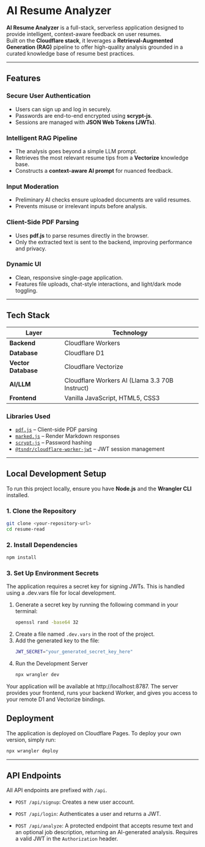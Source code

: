# AI Resume Analyzer

**AI Resume Analyzer** is a full-stack, serverless application designed to provide intelligent, context-aware feedback on user resumes.  
Built on the **Cloudflare stack**, it leverages a **Retrieval-Augmented Generation (RAG)** pipeline to offer high-quality analysis grounded in a curated knowledge base of resume best practices.

---

## Features

### Secure User Authentication
- Users can sign up and log in securely.  
- Passwords are end-to-end encrypted using **scrypt-js**.  
- Sessions are managed with **JSON Web Tokens (JWTs)**.

### Intelligent RAG Pipeline
- The analysis goes beyond a simple LLM prompt.  
- Retrieves the most relevant resume tips from a **Vectorize** knowledge base.  
- Constructs a **context-aware AI prompt** for nuanced feedback.

### Input Moderation
- Preliminary AI checks ensure uploaded documents are valid resumes.  
- Prevents misuse or irrelevant inputs before analysis.

### Client-Side PDF Parsing
- Uses **pdf.js** to parse resumes directly in the browser.  
- Only the extracted text is sent to the backend, improving performance and privacy.

### Dynamic UI
- Clean, responsive single-page application.  
- Features file uploads, chat-style interactions, and light/dark mode toggling.

---

## Tech Stack

| Layer | Technology |
|-------|-------------|
| **Backend** | Cloudflare Workers |
| **Database** | Cloudflare D1 |
| **Vector Database** | Cloudflare Vectorize |
| **AI/LLM** | Cloudflare Workers AI (Llama 3.3 70B Instruct) |
| **Frontend** | Vanilla JavaScript, HTML5, CSS3 |

### Libraries Used
- [`pdf.js`](https://mozilla.github.io/pdf.js/) – Client-side PDF parsing  
- [`marked.js`](https://marked.js.org/) – Render Markdown responses  
- [`scrypt-js`](https://www.npmjs.com/package/scrypt-js) – Password hashing  
- [`@tsndr/cloudflare-worker-jwt`](https://github.com/tsndr/cloudflare-worker-jwt) – JWT session management  

---

## Local Development Setup

To run this project locally, ensure you have **Node.js** and the **Wrangler CLI** installed.

### 1. Clone the Repository
```bash
git clone <your-repository-url>
cd resume-read
```
### 2. Install Dependencies
```bash
npm install
```
### 3. Set Up Environment Secrets
The application requires a secret key for signing JWTs. This is handled using a .dev.vars file for local development.

1. Generate a secret key by running the following command in your terminal:
   ```bash
   openssl rand -base64 32
   ```
2. Create a file named `.dev.vars` in the root of the project.
3. Add the generated key to the file:
   ```bash
   JWT_SECRET="your_generated_secret_key_here"
   ```
4. Run the Development Server
   ```bash
   npx wrangler dev
   ```
Your application will be available at http://localhost:8787. The server provides your frontend, runs your backend Worker, and gives you access to your remote D1 and Vectorize bindings.

## Deployment
The application is deployed on Cloudflare Pages. To deploy your own version, simply run:
```bash
npx wrangler deploy
```

---

## API Endpoints

All API endpoints are prefixed with `/api`.

-   `POST /api/signup`: Creates a new user account.

-   `POST /api/login`: Authenticates a user and returns a JWT.

-   `POST /api/analyze`: A protected endpoint that accepts resume text and an optional job description, returning an AI-generated analysis. Requires a valid JWT in the `Authorization` header.
